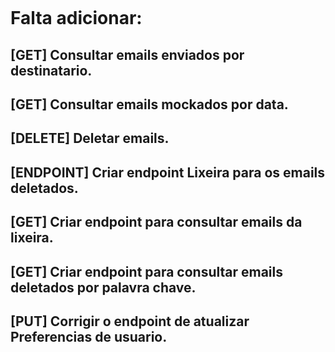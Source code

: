 ````
```` 
# Falta adicionar:

##  [GET] Consultar emails enviados por destinatario.
##  [GET] Consultar emails mockados por data.
##  [DELETE] Deletar emails.
##  [ENDPOINT] Criar endpoint Lixeira para os emails deletados.
##  [GET] Criar endpoint para consultar emails da lixeira.
##  [GET] Criar endpoint para consultar emails deletados por palavra chave.
##  [PUT] Corrigir o endpoint de atualizar Preferencias de usuario.
````
```` 

